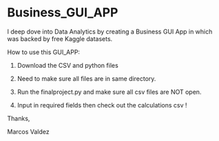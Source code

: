 # Business_GUI_APP
I deep dove into Data Analytics  by creating a Business GUI App in which was backed by free Kaggle datasets.

How to use this GUI_APP:

1. Download the CSV and python files

2. Need to make sure all files are in same directory.

3. Run the finalproject.py and make sure all csv files are NOT open.

4. Input in required fields then check out the calculations csv !

Thanks,

Marcos Valdez
